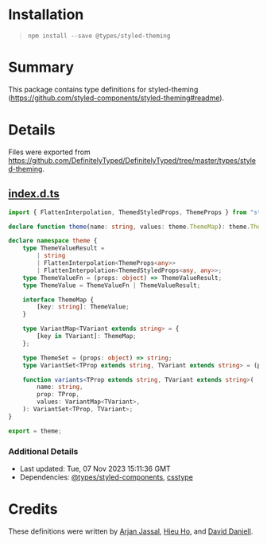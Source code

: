 # Installation
> `npm install --save @types/styled-theming`

# Summary
This package contains type definitions for styled-theming (https://github.com/styled-components/styled-theming#readme).

# Details
Files were exported from https://github.com/DefinitelyTyped/DefinitelyTyped/tree/master/types/styled-theming.
## [index.d.ts](https://github.com/DefinitelyTyped/DefinitelyTyped/tree/master/types/styled-theming/index.d.ts)
````ts
import { FlattenInterpolation, ThemedStyledProps, ThemeProps } from "styled-components";

declare function theme(name: string, values: theme.ThemeMap): theme.ThemeSet;

declare namespace theme {
    type ThemeValueResult =
        | string
        | FlattenInterpolation<ThemeProps<any>>
        | FlattenInterpolation<ThemedStyledProps<any, any>>;
    type ThemeValueFn = (props: object) => ThemeValueResult;
    type ThemeValue = ThemeValueFn | ThemeValueResult;

    interface ThemeMap {
        [key: string]: ThemeValue;
    }

    type VariantMap<TVariant extends string> = {
        [key in TVariant]: ThemeMap;
    };

    type ThemeSet = (props: object) => string;
    type VariantSet<TProp extends string, TVariant extends string> = (props: { [key in TProp]?: TVariant }) => string;

    function variants<TProp extends string, TVariant extends string>(
        name: string,
        prop: TProp,
        values: VariantMap<TVariant>,
    ): VariantSet<TProp, TVariant>;
}

export = theme;

````

### Additional Details
 * Last updated: Tue, 07 Nov 2023 15:11:36 GMT
 * Dependencies: [@types/styled-components](https://npmjs.com/package/@types/styled-components), [csstype](https://npmjs.com/package/csstype)

# Credits
These definitions were written by [Arjan Jassal](https://github.com/ArjanJ), [Hieu Ho](https://github.com/hieuhlc), and [David Daniell](https://github.com/tinynumbers).

